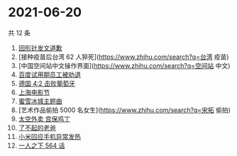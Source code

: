 # 2021-06-20

共 12 条

<!-- BEGIN -->
<!-- 最后更新时间 Sun Jun 20 2021 18:06:17 GMT+0800 (China Standard Time) -->

1. [回形针发文道歉](https://www.zhihu.com/search?q=回形针道歉)
2. [接种疫苗后台湾 62 人猝死](https://www.zhihu.com/search?q=台湾 疫苗)
3. [中国空间站中文操作界面](https://www.zhihu.com/search?q=空间站 中文)
4. [百度试用期员工被劝退](https://www.zhihu.com/search?q=百度员工被劝退)
5. [德国 4:2 击败葡萄牙](https://www.zhihu.com/search?q=德国队)
6. [上海电影节](https://www.zhihu.com/search?q=上海电影节)
7. [蜜雪冰城主题曲](https://www.zhihu.com/search?q=蜜雪冰城)
8. [艺术作品偷拍 5000 名女生](https://www.zhihu.com/search?q=宋拓 偷拍)
9. [太空外卖 宫保鸡丁](https://www.zhihu.com/search?q=太空外卖)
10. [了不起的老爸](https://www.zhihu.com/search?q=了不起的老爸)
11. [小米回应手机异常发热](https://www.zhihu.com/search?q=小米)
12. [一人之下 564 话](https://www.zhihu.com/search?q=一人之下)

<!-- END -->
